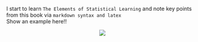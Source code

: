 I start to learn `The Elements of Statistical Learning` and note key points from this book via `markdown syntax and latex`<br>
Show an example here!!<br>
<div align=center><img src="http://latex.codecogs.com/gif.latexx?\%20E^2=mc^2"></div><br>

